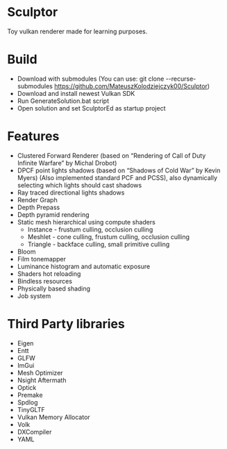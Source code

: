 # Sculptor
Toy vulkan renderer made for learning purposes.
# Build
- Download with submodules (You can use: git clone --recurse-submodules https://github.com/MateuszKolodziejczyk00/Sculptor)
- Download and install newest Vulkan SDK
- Run GenerateSolution.bat script
- Open solution and set SculptorEd as startup project
# Features
- Clustered Forward Renderer (based on “Rendering of Call of Duty Infinite Warfare” by Michal Drobot)
- DPCF point lights shadows (based on “Shadows of Cold War” by Kevin Myers) (Also implemented standard PCF and PCSS), also dynamically selecting which lights should cast shadows
- Ray traced directional lights shadows
- Render Graph
- Depth Prepass
- Depth pyramid rendering
- Static mesh hierarchical using compute shaders
  - Instance - frustum culling, occlusion culling
  - Meshlet - cone culling, frustum culling, occlusion culling
  - Triangle - backface culling, small primitive culling
- Bloom
- Film tonemapper
- Luminance histogram and automatic exposure
- Shaders hot reloading
- Bindless resources
- Physically based shading
- Job system
# Third Party libraries
- Eigen
- Entt
- GLFW
- ImGui
- Mesh Optimizer
- Nsight Aftermath
- Optick
- Premake
- Spdlog
- TinyGLTF
- Vulkan Memory Allocator
- Volk
- DXCompiler
- YAML
